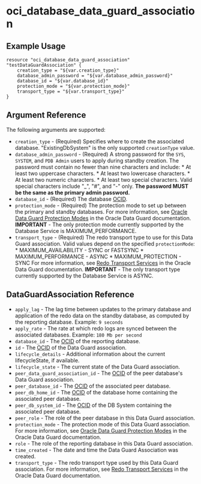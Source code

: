 # oci\_database\_data_guard_association

## Example Usage

```
resource "oci_database_data_guard_association" "testDataGuardAssociation" {
	creation_type = "${var.creation_type}"
	database_admin_password = "${var.database_admin_password}"
	database_id = "${var.database_id}"
	protection_mode = "${var.protection_mode}"
	transport_type = "${var.transport_type}"
}

```

## Argument Reference

The following arguments are supported:

* `creation_type` - (Required) Specifies where to create the associated database. "ExistingDbSystem" is the only supported `creationType` value. 
* `database_admin_password` - (Required) A strong password for the `SYS`, `SYSTEM`, and `PDB Admin` users to apply during standby creation.  The password must contain no fewer than nine characters and include:  * At least two uppercase characters.  * At least two lowercase characters.  * At least two numeric characters.  * At least two special characters. Valid special characters include "_", "#", and "-" only.  **The password MUST be the same as the primary admin password.** 
* `database_id` - (Required) The database [OCID](/Content/General/Concepts/identifiers.htm).
* `protection_mode` - (Required) The protection mode to set up between the primary and standby databases. For more information, see [Oracle Data Guard Protection Modes](http://docs.oracle.com/database/122/SBYDB/oracle-data-guard-protection-modes.htm#SBYDB02000) in the Oracle Data Guard documentation.  **IMPORTANT** - The only protection mode currently supported by the Database Service is MAXIMUM_PERFORMANCE. 
* `transport_type` - (Required) The redo transport type to use for this Data Guard association.  Valid values depend on the specified `protectionMode`:  * MAXIMUM_AVAILABILITY - SYNC or FASTSYNC * MAXIMUM_PERFORMANCE - ASYNC * MAXIMUM_PROTECTION - SYNC  For more information, see [Redo Transport Services](http://docs.oracle.com/database/122/SBYDB/oracle-data-guard-redo-transport-services.htm#SBYDB00400) in the Oracle Data Guard documentation.  **IMPORTANT** - The only transport type currently supported by the Database Service is ASYNC. 


## DataGuardAssociation Reference
* `apply_lag` - The lag time between updates to the primary database and application of the redo data on the standby database, as computed by the reporting database.  Example: `9 seconds` 
* `apply_rate` - The rate at which redo logs are synced between the associated databases.  Example: `180 Mb per second` 
* `database_id` - The [OCID](/Content/General/Concepts/identifiers.htm) of the reporting database.
* `id` - The [OCID](/Content/General/Concepts/identifiers.htm) of the Data Guard association.
* `lifecycle_details` - Additional information about the current lifecycleState, if available. 
* `lifecycle_state` - The current state of the Data Guard association.
* `peer_data_guard_association_id` - The [OCID](/Content/General/Concepts/identifiers.htm) of the peer database's Data Guard association.
* `peer_database_id` - The [OCID](/Content/General/Concepts/identifiers.htm) of the associated peer database.
* `peer_db_home_id` - The [OCID](/Content/General/Concepts/identifiers.htm) of the database home containing the associated peer database. 
* `peer_db_system_id` - The [OCID](/Content/General/Concepts/identifiers.htm) of the DB System containing the associated peer database. 
* `peer_role` - The role of the peer database in this Data Guard association.
* `protection_mode` - The protection mode of this Data Guard association. For more information, see [Oracle Data Guard Protection Modes](http://docs.oracle.com/database/122/SBYDB/oracle-data-guard-protection-modes.htm#SBYDB02000) in the Oracle Data Guard documentation. 
* `role` - The role of the reporting database in this Data Guard association.
* `time_created` - The date and time the Data Guard Association was created.
* `transport_type` - The redo transport type used by this Data Guard association.  For more information, see [Redo Transport Services](http://docs.oracle.com/database/122/SBYDB/oracle-data-guard-redo-transport-services.htm#SBYDB00400) in the Oracle Data Guard documentation. 

